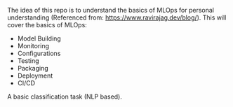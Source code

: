 The idea of this repo is to understand the basics of MLOps for personal understanding (Referenced from: https://www.ravirajag.dev/blog/). This will cover the basics of MLOps:
- Model Building
- Monitoring
- Configurations
- Testing
- Packaging
- Deployment
- CI/CD

A basic classification task (NLP based).
